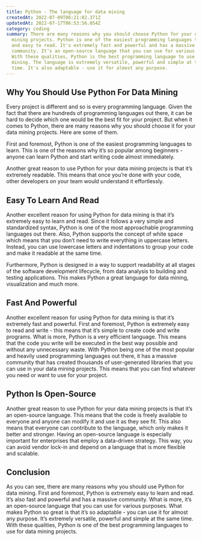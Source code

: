 ```yaml
---
title: Python - The language for data mining
createdAt: 2022-07-09T06:21:02.371Z
updatedAt: 2022-07-17T06:53:56.054Z
category: coding
summary: There are many reasons why you should choose Python for your data
  mining projects. Python is one of the easiest programming languages to learn
  and easy to read. It's extremely fast and powerful and has a massive
  community. It’s an open-source language that you can use for various purposes.
  With these qualities, Python is the best programming language to use for data
  mining. The language is extremely versatile, powerful and simple at the same
  time. It's also adaptable - use it for almost any purpose.
---
```


## Why You Should Use Python For Data Mining

Every project is different and so is every programming language. Given the fact that there are hundreds of programming languages out there, it can be hard to decide which one would be the best fit for your project. But when it comes to Python, there are many reasons why you should choose it for your data mining projects. Here are some of them.

First and foremost, Python is one of the easiest programming languages to learn. This is one of the reasons why it’s so popular among beginners - anyone can learn Python and start writing code almost immediately.

Another great reason to use Python for your data mining projects is that it’s extremely readable. This means that once you’re done with your code, other developers on your team would understand it effortlessly.

## Easy To Learn And Read

Another excellent reason for using Python for data mining is that it’s extremely easy to learn and read. Since it follows a very simple and standardized syntax, Python is one of the most approachable programming languages out there. Also, Python supports the concept of white space which means that you don’t need to write everything in uppercase letters. Instead, you can use lowercase letters and indentations to group your code and make it readable at the same time.

Furthermore, Python is designed in a way to support readability at all stages of the software development lifecycle, from data analysis to building and testing applications. This makes Python a great language for data mining, visualization and much more.

## Fast And Powerful

Another excellent reason for using Python for data mining is that it’s extremely fast and powerful. First and foremost, Python is extremely easy to read and write - this means that it’s simple to create code and write programs. What is more, Python is a very efficient language. This means that the code you write will be executed in the best way possible and without any unnecessary waste.
With Python being one of the most popular and heavily used programming languages out there, it has a massive community that has created thousands of user-generated libraries that you can use in your data mining projects. This means that you can find whatever you need or want to use for your project.

## Python Is Open-Source

Another great reason to use Python for your data mining projects is that it’s an open-source language. This means that the code is freely available to everyone and anyone can modify it and use it as they see fit. This also means that everyone can contribute to the language, which only makes it better and stronger.
Having an open-source language is especially important for enterprises that employ a data-driven strategy. This way, you can avoid vendor lock-in and depend on a language that is more flexible and scalable.

## Conclusion

As you can see, there are many reasons why you should use Python for data mining. First and foremost, Python is extremely easy to learn and read. It’s also fast and powerful and has a massive community. What is more, it’s an open-source language that you can use for various purposes.
What makes Python so great is that it’s so adaptable - you can use it for almost any purpose. It’s extremely versatile, powerful and simple at the same time. With these qualities, Python is one of the best programming languages to use for data mining projects.
